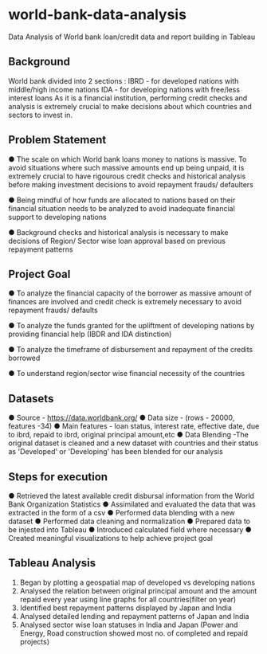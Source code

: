 # world-bank-data-analysis

Data Analysis of World bank loan/credit data and report building in Tableau


## Background

World bank divided into 2 sections : 
IBRD - for developed nations with middle/high income nations
IDA - for developing nations with free/less interest loans
As it is a financial institution, performing credit checks and analysis is extremely crucial to make decisions about which countries and sectors to invest in.


## Problem Statement 

● The scale on which World bank loans money to nations is massive. To avoid situations where such massive amounts end up being unpaid, it is extremely crucial to have rigourous credit checks and historical analysis before making investment decisions to avoid repayment frauds/ defaulters

● Being mindful of how funds are allocated to nations based on their financial situation needs to be analyzed to avoid inadequate financial support to developing nations 

● Background checks and historical analysis is necessary to make decisions of Region/ Sector wise loan approval based on previous repayment patterns  


## Project Goal

● To analyze the financial capacity of the borrower as massive amount of finances are involved and credit check is extremely necessary to avoid repayment frauds/ defaults

● To analyze the funds granted for the upliftment of developing nations by providing financial help (IBDR and IDA distinction)

● To analyze the timeframe of disbursement and repayment of the credits borrowed

● To understand region/sector wise financial necessity of the countries


## Datasets

● Source - https://data.worldbank.org/
● Data size - (rows - 20000, features -34)
● Main features - loan status, interest rate, effective date, due to ibrd, repaid to ibrd,   original principal amount,etc 
● Data Blending -The original dataset is cleaned and a new dataset with countries and their status as 'Developed' or 'Developing' has been blended for our analysis


## Steps for execution

● Retrieved the latest available credit disbursal information from the World Bank Organization Statistics
● Assimilated and evaluated the data that was extracted in the form of a csv
● Performed data blending with a new dataset
● Performed data cleaning and normalization
● Prepared data to be injested into Tableau
● Introduced calculated field where necessary
● Created meaningful visualizations to help achieve project goal



## Tableau Analysis 

1. Began by plotting a geospatial map of developed vs developing nations 
2. Analysed the relation between original principal amount and the amount repaid every year using line graphs for all countries(filter on year)
3. Identified best repayment patterns displayed by Japan and India
4. Analysed detailed lending and repayment patterns of Japan and India 
5. Analysed sector wise loan statuses in India and Japan
(Power and Energy, Road construction showed most no. of completed and repaid projects)
